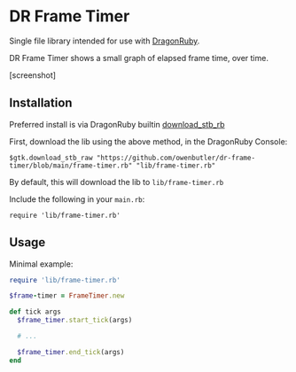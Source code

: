 # DR Frame Timer

Single file library intended for use with [DragonRuby](https://dragonruby.org/).

DR Frame Timer shows a small graph of elapsed frame time, over time.

[screenshot]

## Installation

Preferred install is via DragonRuby builtin [download_stb_rb](https://docs.dragonruby.org/#-----download_stb_rb(_raw)-)

First, download the lib using the above method, in the DragonRuby Console:

```
$gtk.download_stb_raw "https://github.com/owenbutler/dr-frame-timer/blob/main/frame-timer.rb" "lib/frame-timer.rb"
```

By default, this will download the lib to `lib/frame-timer.rb`

Include the following in your `main.rb`:

```
require 'lib/frame-timer.rb'
```

## Usage

Minimal example:

```ruby
require 'lib/frame-timer.rb'

$frame-timer = FrameTimer.new

def tick args
  $frame_timer.start_tick(args)

  # ...

  $frame_timer.end_tick(args)
end
```
